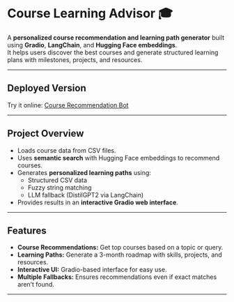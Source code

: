 # Course Learning Advisor 🎓

A **personalized course recommendation and learning path generator** built using **Gradio**, **LangChain**, and **Hugging Face embeddings**.  
It helps users discover the best courses and generate structured learning plans with milestones, projects, and resources.

---

## Deployed Version

Try it online: [Course Recommendation Bot](https://huggingface.co/spaces/GopiSai45/course-recommendation-bot)

---

## Project Overview

- Loads course data from CSV files.  
- Uses **semantic search** with Hugging Face embeddings to recommend courses.  
- Generates **personalized learning paths** using:
  - Structured CSV data  
  - Fuzzy string matching  
  - LLM fallback (DistilGPT2 via LangChain)  
- Provides results in an **interactive Gradio web interface**.  

---

## Features

- **Course Recommendations:** Get top courses based on a topic or query.  
- **Learning Paths:** Generate a 3-month roadmap with skills, projects, and resources.  
- **Interactive UI:** Gradio-based interface for easy use.  
- **Multiple Fallbacks:** Ensures recommendations even if exact matches aren’t found.  

---

